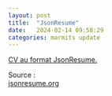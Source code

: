 ```yaml
---
layout: post
title:  "JsonResume"
date:   2024-02-14 09:58:29
categories: marmits update
---
```


[CV au format JsonResume.][marmits-cv]  

Source :  
[jsonresume.org][jsonresume]


[marmits]:      https://marmits.com
[marmits-cv]:   https://marmits.github.io/cv
[jsonresume]:   https://jsonresume.org

